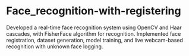 # Face_recognition-with-registering
Developed a real-time face recognition system using OpenCV and Haar cascades, with FisherFace algorithm for recognition. Implemented face registration, dataset generation, model training, and live webcam-based recognition with unknown face logging.
